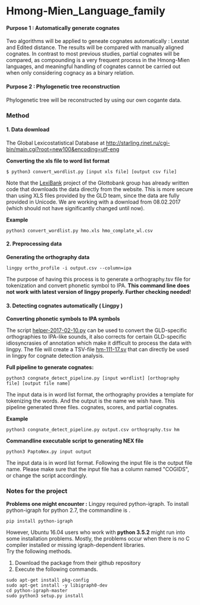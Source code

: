 # Hmong-Mien_Language_family

#### Purpose 1 : Automatically generate cognates
Two algorithms will be applied to geneate cognates automatically : Lexstat and Edited distance.
The results will be compared with manually aligned cognates. In contrast to most previous studies, partial cognates will be compared, as compounding is a very frequent process in the Hmong-Mien languages, and meaningful handling of cognates cannot be carried out when only considering cognacy as a binary relation.

#### Purpose 2 : Phylogenetic tree reconstruction
Phylogenetic tree will be reconstructed by using our own cogante data.

### Method 

#### 1. Data download 
The Global Lexicostatistical Database at 
http://starling.rinet.ru/cgi-bin/main.cgi?root=new100&encoding=utf-eng 

**Converting the xls file to word list format**

```shell
$ python3 convert_wordlist.py [input xls file] [output csv file]
```

Note that the [LexiBank](glottobank.org/) project of the Glottobank group has already written code that downloads the data directly from the website. This is more secure than using XLS files provided by the GLD team, since the data are fully provided in Unicode. We are working with a download from 08.02.2017 (which should not have significantly changed until now).

**Example**

```
python3 convert_wordlist.py hmo.xls hmo_complate_wl.csv
```

#### 2. Preprocessing data

**Generating the orthography data** 

```
lingpy ortho_profile -i output.csv --column=ipa
```
The purpose of having this process is to generate a orthography.tsv file for tokenization and convert phonetic symbol to IPA. 
**This command line does not work with latest version of lingpy properly. Further checking needed!** 


#### 3. Detecting cognates automatically ( Lingpy )
**Converting phonetic symbols to IPA symbols**

The script [helper-2017-02-10.py](https://github.com/MacyL/Hmong-Mien_Language_family/blob/master/helper/helper-2017-02-10.py) can be used to convert the GLD-specific orthographies to IPA-like sounds, it also corrects for certain GLD-specific idiosyncrasies of annotation which make it difficult to process the data with lingpy. The file will create a TSV-file [hm-111-17.sv](https://github.com/MacyL/Hmong-Mien_Language_family/blob/master/helper/hm-111-17.tsv) that can directly be used in lingpy for cognate detection analysis.

**Full pipeline to generate cognates:** 
```shell
python3	congnate_detect_pipeline.py [input wordlist] [orthography file] [output file name]
```
The input data is in word list format, the orthography provides a template for tokenizing the words. And the output is the name we wish have. This pipeline generated three files. cognates, scores, and partial cognates. 

**Example**

```shell
python3	congnate_detect_pipeline.py output.csv orthography.tsv hm
```

**Commandline executable script to generating NEX file** 

```shell
python3	PaptoNex.py input output
```
The input data is in word list format. Following the input file is the output file name. Please make sure that the input file has a column named "COGIDS", or change the script accordingly. 

### Notes for the project ###

**Problems one might encounter :** 
Lingpy required python-igraph. To install python-igraph for python 2.7, the commandline is . <br />
```shell
pip install python-igraph
```
However, Ubuntu 16.04 users who work with **python 3.5.2** might run into some installation problems. Mostly, the problems occur when there is no C compiler installed or missing igraph-dependent libraries.  <br />
Try the following methods. 
1. Download the package from their github repository
2. Execute the following commands. 

```shell
sudo apt-get install pkg-config 
sudo apt-get install -y libigraph0-dev
cd python-igraph-master
sudo python3 setup.py install
```


